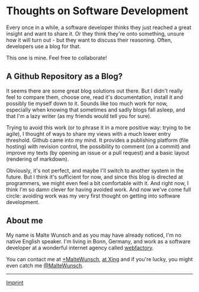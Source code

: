 Thoughts on Software Development
================================

Every once in a while, a software developer thinks they just reached a great insight and want to share it. Or they think
they're onto something, unsure how it will turn out - but they want to discuss their reasoning. Often, developers use a
blog for that.

This one is mine. Feel free to collaborate!


A Github Repository as a Blog?
------------------------------

It seems there are some great blog solutions out there. But I didn't really feel to compare them, choose one, read it's
documentation, install it and possibly tie myself down to it. Sounds like too much work for now, especially when knowing
that sometimes and sadly blogs fall asleep, and that I'm a lazy writer (as my friends would tell you for sure).

Trying to avoid this work (or to phrase it in a more positive way: trying to be agile), I thought of ways to share my
views with a much lower entry threshold. Github came into my mind. It provides a publishing platform (file hosting) with
revision control, the possibility to comment (on a commit) and improve my texts (by opening an issue or a pull request)
and a basic layout (rendering of markdown).

Obviously, it's not perfect, and maybe I'll switch to another system in the future. But I think it's sufficient for now,
and since this blog is directed at programmers, we might even feel a bit comfortable with it. And right now, I think I'm
so damn clever for having avoided work. And now we've come full circle: avoiding work was my very first thought on
getting into software development.


About me
--------
My name is Malte Wunsch and as you may have already noticed, I'm no native English speaker. I'm living in Bonn, Germany,
and work as a software developer at a wonderful internet agency called [webfactory](http://www.webfactory.de).

You can contact me at [+MalteWunsch](https://www.xing.com/profile/Malte_Wunsch),
[at Xing](https://www.xing.com/profile/Malte_Wunsch) and if you're lucky, you might even catch me
[@MalteWunsch](https://twitter.com/MalteWunsch).


---

[Imprint](imprint.md)
